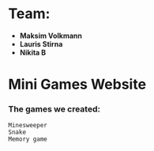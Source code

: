 # Team:

- **Maksim Volkmann**
- **Lauris Stirna**
- **Nikita B**

# Mini Games Website

### The games we created:

```
Minesweeper
Snake
Memory game
```

